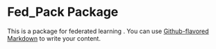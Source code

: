 # Fed_Pack Package

This is a package for federated learning . You can use
[Github-flavored Markdown](https://guides.github.com/features/mastering-markdown/)
to write your content.
